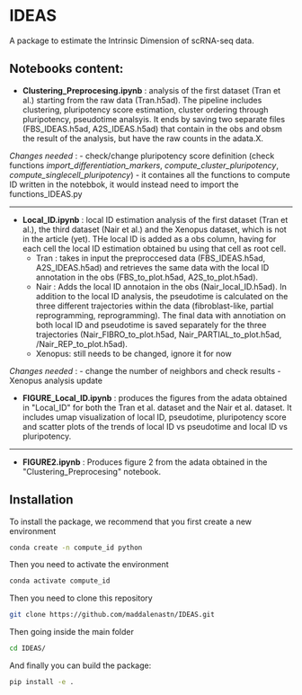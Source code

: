 # IDEAS

A package to estimate the Intrinsic Dimension of scRNA-seq data. 

## Notebooks  content:

- **Clustering_Preprocesing.ipynb** : analysis of the first dataset (Tran et al.) starting from the raw data (Tran.h5ad). The pipeline includes clustering, pluripotency score estimation, cluster ordering through pluripotency, pseudotime analsyis. It ends by saving two separate files (FBS_IDEAS.h5ad, A2S_IDEAS.h5ad) that contain in the obs and obsm the result of the analysis, but have the raw counts in the adata.X.

*Changes needed* : 
    - check/change pluripotency score definition (check functions *import_differentiation_markers*, *compute_cluster_pluripotency*, *compute_singlecell_pluripotency*)
    - it containes all the functions to compute ID written in the notebbok, it would instead need to import the functions_IDEAS.py
***
- **Local_ID.ipynb** : local ID estimation analysis of the first dataset (Tran et al.), the third dataset (Nair et al.) and the Xenopus dataset, which is not in the article (yet). THe local ID is added as a obs column, having for each cell the local ID estimation obtained bu using that cell as root cell.
    - Tran : takes in input the preproccesed data  (FBS_IDEAS.h5ad, A2S_IDEAS.h5ad) and retrieves the same data with the local ID annotation in the obs (FBS_to_plot.h5ad, A2S_to_plot.h5ad). 
    - Nair : Adds the local ID annotaion in the obs (Nair_local_ID.h5ad). In addition to the local ID analysis, the pseudotime is calculated on the three different trajectories within the data (fibroblast-like, partial reprogramming, reprogramming). The final data with annotiation on both local ID and pseudotime is saved separately for the three trajectories (Nair_FIBRO_to_plot.h5ad, Nair_PARTIAL_to_plot.h5ad, /Nair_REP_to_plot.h5ad).
    - Xenopus: still needs to be changed, ignore it for now

*Changes needed* : 
    - change the number of neighbors and check results
    - Xenopus analysis update

- **FIGURE_Local_ID.ipynb** : produces the figures from the adata obtained in "Local_ID" for both the Tran et al. dataset and the Nair et al. dataset. It includes umap visualization of local ID, pseudotime, pluripotency score and scatter plots of the trends of local ID vs pseudotime and local ID vs pluripotency. 

***

- **FIGURE2.ipynb** : Produces figure 2 from the adata obtained in the "Clustering_Preprocesing" notebook.

## Installation

To install the package, we recommend that you first create a new environment

```bash 
conda create -n compute_id python 
```

Then you need to activate the environment


```bash 
conda activate compute_id
```

Then you need to clone this repository 

```bash
git clone https://github.com/maddalenastn/IDEAS.git
```

Then going inside the main folder

```bash
cd IDEAS/
```

And finally you can build the package:

```bash
pip install -e .
```
